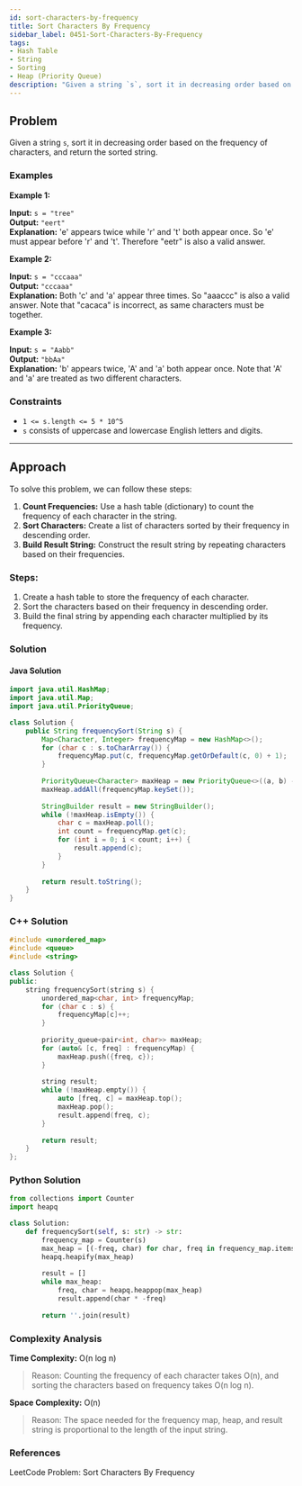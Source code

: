 ```yaml
---
id: sort-characters-by-frequency
title: Sort Characters By Frequency
sidebar_label: 0451-Sort-Characters-By-Frequency
tags:
- Hash Table
- String
- Sorting
- Heap (Priority Queue)
description: "Given a string `s`, sort it in decreasing order based on the frequency of characters, and return the sorted string."
---
```


## Problem

Given a string `s`, sort it in decreasing order based on the frequency of characters, and return the sorted string.

### Examples

**Example 1:**

**Input:** `s = "tree"`  
**Output:** `"eert"`  
**Explanation:** 'e' appears twice while 'r' and 't' both appear once. So 'e' must appear before 'r' and 't'. Therefore "eetr" is also a valid answer.

**Example 2:**

**Input:** `s = "cccaaa"`  
**Output:** `"cccaaa"`  
**Explanation:** Both 'c' and 'a' appear three times. So "aaaccc" is also a valid answer. Note that "cacaca" is incorrect, as same characters must be together.

**Example 3:**

**Input:** `s = "Aabb"`  
**Output:** `"bbAa"`  
**Explanation:** 'b' appears twice, 'A' and 'a' both appear once. Note that 'A' and 'a' are treated as two different characters.

### Constraints

- `1 <= s.length <= 5 * 10^5`
- `s` consists of uppercase and lowercase English letters and digits.

---

## Approach

To solve this problem, we can follow these steps:

1. **Count Frequencies:** Use a hash table (dictionary) to count the frequency of each character in the string.
2. **Sort Characters:** Create a list of characters sorted by their frequency in descending order.
3. **Build Result String:** Construct the result string by repeating characters based on their frequencies.

### Steps:

1. Create a hash table to store the frequency of each character.
2. Sort the characters based on their frequency in descending order.
3. Build the final string by appending each character multiplied by its frequency.

### Solution

#### Java Solution

```java
import java.util.HashMap;
import java.util.Map;
import java.util.PriorityQueue;

class Solution {
    public String frequencySort(String s) {
        Map<Character, Integer> frequencyMap = new HashMap<>();
        for (char c : s.toCharArray()) {
            frequencyMap.put(c, frequencyMap.getOrDefault(c, 0) + 1);
        }
        
        PriorityQueue<Character> maxHeap = new PriorityQueue<>((a, b) -> frequencyMap.get(b) - frequencyMap.get(a));
        maxHeap.addAll(frequencyMap.keySet());
        
        StringBuilder result = new StringBuilder();
        while (!maxHeap.isEmpty()) {
            char c = maxHeap.poll();
            int count = frequencyMap.get(c);
            for (int i = 0; i < count; i++) {
                result.append(c);
            }
        }
        
        return result.toString();
    }
}
```
### C++ Solution

```cpp 
#include <unordered_map>
#include <queue>
#include <string>

class Solution {
public:
    string frequencySort(string s) {
        unordered_map<char, int> frequencyMap;
        for (char c : s) {
            frequencyMap[c]++;
        }
        
        priority_queue<pair<int, char>> maxHeap;
        for (auto& [c, freq] : frequencyMap) {
            maxHeap.push({freq, c});
        }
        
        string result;
        while (!maxHeap.empty()) {
            auto [freq, c] = maxHeap.top();
            maxHeap.pop();
            result.append(freq, c);
        }
        
        return result;
    }
};
```

### Python Solution

```python
from collections import Counter
import heapq

class Solution:
    def frequencySort(self, s: str) -> str:
        frequency_map = Counter(s)
        max_heap = [(-freq, char) for char, freq in frequency_map.items()]
        heapq.heapify(max_heap)
        
        result = []
        while max_heap:
            freq, char = heapq.heappop(max_heap)
            result.append(char * -freq)
        
        return ''.join(result)
```
### Complexity Analysis
**Time Complexity:** O(n log n)
>Reason: Counting the frequency of each character takes O(n), and sorting the characters based on frequency takes O(n log n).

**Space Complexity:** O(n)
>Reason: The space needed for the frequency map, heap, and result string is proportional to the length of the input string.

### References
LeetCode Problem: Sort Characters By Frequency
